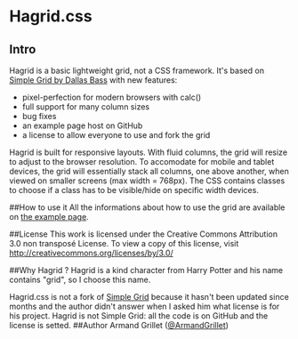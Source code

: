 # Hagrid.css

## Intro
Hagrid is a basic lightweight grid, not a CSS framework. It's based on [Simple Grid by Dallas Bass](http://thisisdallas.github.com/Simple-Grid/) with new features:

* pixel-perfection for modern browsers with calc()
* full support for many column sizes
* bug fixes
* an example page host on GitHub 
* a license to allow everyone to use and fork the grid 

Hagrid is built for responsive layouts. With fluid columns, the grid will resize to adjust to the browser resolution. To accomodate for mobile and tablet devices, the grid will essentially stack all columns, one above another, when viewed on smaller screens (max width = 768px). The CSS contains classes to choose if a class has to be visible/hide on specific width devices.

##How to use it
All the informations about how to use the grid are available on [the example page](http://armandgrillet.github.io/Hagrid.css/).

##License
This work is licensed under the Creative Commons Attribution 3.0 non transposé License. To view a copy of this license, visit http://creativecommons.org/licenses/by/3.0/

##Why Hagrid ?
Hagrid is a kind character from Harry Potter and his name contains "grid", so I choose this name. 

Hagrid.css is not a fork of [Simple Grid](http://thisisdallas.github.com/Simple-Grid/) because it hasn't been updated since months and the author didn't answer when I asked him what license is for his project. Hagrid is not Simple Grid: all the code is on GitHub and the license is setted.
##Author
Armand Grillet ([@ArmandGrillet](https://twitter.com/ArmandGrillet))
